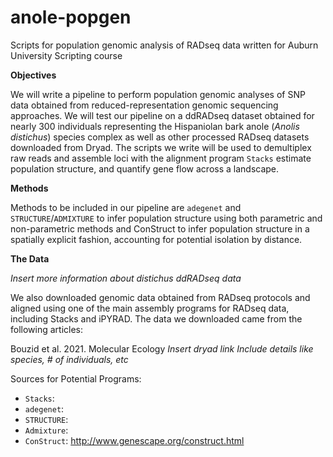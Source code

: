 # anole-popgen
Scripts for population genomic analysis of RADseq data written for Auburn University Scripting course

**Objectives**

We will write a pipeline to perform population genomic analyses of SNP data obtained from reduced-representation genomic sequencing approaches. We will test our pipeline on a ddRADseq dataset obtained for nearly 300 individuals representing the Hispaniolan bark anole (*Anolis distichus*) species complex as well as other processed RADseq datasets downloaded from Dryad. The scripts we write will be used to demultiplex raw reads and assemble loci with the alignment program `Stacks` estimate population structure, and quantify gene flow across a landscape.

**Methods**

Methods to be included in our pipeline are `adegenet` and `STRUCTURE`/`ADMIXTURE` to infer population structure using both parametric and non-parametric methods and ConStruct to infer population structure in a spatially explicit fashion, accounting for potential isolation by distance.

**The Data**

*Insert more information about distichus ddRADseq data*

We also downloaded genomic data obtained from RADseq protocols and aligned using one of the main assembly programs for RADseq data, including Stacks and iPYRAD. 
The data we downloaded came from the following articles:

Bouzid et al. 2021. Molecular Ecology
*Insert dryad link*
*Include details like species, # of individuals, etc*


Sources for Potential Programs:
- `Stacks`:
- `adegenet`:
- `STRUCTURE`:
- `Admixture`:
- `ConStruct`: http://www.genescape.org/construct.html
